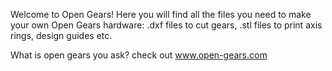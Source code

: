 
Welcome to Open Gears!
Here you will find all the files you need to make your own Open Gears hardware: 
.dxf files to cut gears, .stl files to print axis rings, design guides etc.

What is open gears you ask? check out www.open-gears.com

<!--
**opengears/opengears** is a ✨ _special_ ✨ repository because its `README.md` (this file) appears on your GitHub profile.


-->
